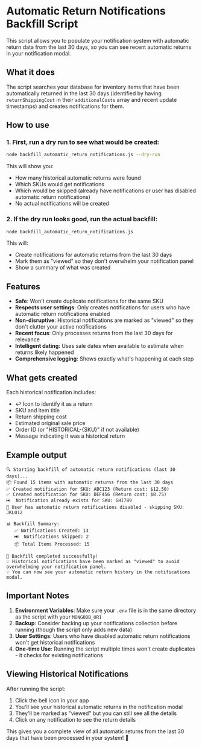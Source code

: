 # Automatic Return Notifications Backfill Script

This script allows you to populate your notification system with automatic return data from the last 30 days, so you can see recent automatic returns in your notification modal.

## What it does

The script searches your database for inventory items that have been automatically returned in the last 30 days (identified by having `returnShippingCost` in their `additionalCosts` array and recent update timestamps) and creates notifications for them.

## How to use

### 1. First, run a dry run to see what would be created:

```bash
node backfill_automatic_return_notifications.js --dry-run
```

This will show you:
- How many historical automatic returns were found
- Which SKUs would get notifications
- Which would be skipped (already have notifications or user has disabled automatic return notifications)
- No actual notifications will be created

### 2. If the dry run looks good, run the actual backfill:

```bash
node backfill_automatic_return_notifications.js
```

This will:
- Create notifications for automatic returns from the last 30 days  
- Mark them as "viewed" so they don't overwhelm your notification panel
- Show a summary of what was created

## Features

- **Safe**: Won't create duplicate notifications for the same SKU
- **Respects user settings**: Only creates notifications for users who have automatic return notifications enabled
- **Non-disruptive**: Historical notifications are marked as "viewed" so they don't clutter your active notifications
- **Recent focus**: Only processes returns from the last 30 days for relevance
- **Intelligent dating**: Uses sale dates when available to estimate when returns likely happened
- **Comprehensive logging**: Shows exactly what's happening at each step

## What gets created

Each historical notification includes:
- ↩️ Icon to identify it as a return
- SKU and item title
- Return shipping cost
- Estimated original sale price
- Order ID (or "HISTORICAL-{SKU}" if not available)
- Message indicating it was a historical return

## Example output

```
🔍 Starting backfill of automatic return notifications (last 30 days)...
📦 Found 15 items with automatic returns from the last 30 days
✅ Created notification for SKU: ABC123 (Return cost: $12.50)
✅ Created notification for SKU: DEF456 (Return cost: $8.75)
⏭️  Notification already exists for SKU: GHI789
🔕 User has automatic return notifications disabled - skipping SKU: JKL012

📊 Backfill Summary:
   ✅ Notifications Created: 13
   ⏭️  Notifications Skipped: 2
   📦 Total Items Processed: 15

🎉 Backfill completed successfully!
💡 Historical notifications have been marked as "viewed" to avoid overwhelming your notification panel.
💡 You can now see your automatic return history in the notifications modal.
```

## Important Notes

1. **Environment Variables**: Make sure your `.env` file is in the same directory as the script with your `MONGODB_URI`
2. **Backup**: Consider backing up your notifications collection before running (though the script only adds new data)
3. **User Settings**: Users who have disabled automatic return notifications won't get historical notifications
4. **One-time Use**: Running the script multiple times won't create duplicates - it checks for existing notifications

## Viewing Historical Notifications

After running the script:
1. Click the bell icon in your app
2. You'll see your historical automatic returns in the notification modal
3. They'll be marked as "viewed" but you can still see all the details
4. Click on any notification to see the return details

This gives you a complete view of all automatic returns from the last 30 days that have been processed in your system! 🎉 